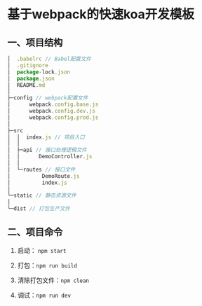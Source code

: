# 基于webpack的快速koa开发模板

## 一、项目结构

```javascript
│  .babelrc // Babel配置文件
│  .gitignore
│  package-lock.json
│  package.json
│  README.md
│
├─config // webpack配置文件
│      webpack.config.base.js
│      webpack.config.dev.js
│      webpack.config.prod.js
│
├─src
│  │  index.js // 项目入口
│  │
│  ├─api // 接口处理逻辑文件
│  │      DemoController.js
│  │
│  └─routes // 接口文件
│          DemoRoute.js
│          index.js
│
└─static // 静态资源文件
│
└─dist // 打包生产文件
```

## 二、项目命令

1. 启动： `npm start`

2. 打包：`npm run build`

3. 清除打包文件：`npm clean`

4. 调试：`npm run dev`

   